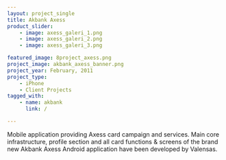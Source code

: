 ```yaml
---
layout: project_single
title: Akbank Axess
product_slider:
    - image: axess_galeri_1.png
    - image: axess_galeri_2.png
    - image: axess_galeri_3.png

featured_image: 8project_axess.png
project_image: akbank_axess_banner.png
project_year: February, 2011
project_type:
    - iPhone
    - Client Projects
tagged_with:
    - name: akbank
      link: /

---
```


Mobile application providing Axess card campaign and services. Main core infrastructure, profile section and all card functions & screens of the brand new Akbank Axess Android application have been developed by Valensas.
